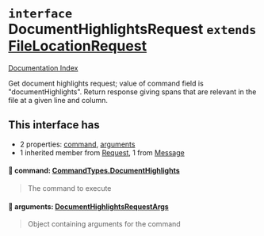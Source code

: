 # `interface` DocumentHighlightsRequest `extends` [FileLocationRequest](../interface.FileLocationRequest/README.md)

[Documentation Index](../README.md)

Get document highlights request; value of command field is
"documentHighlights". Return response giving spans that are relevant
in the file at a given line and column.

## This interface has

- 2 properties:
[command](#-command-commandtypesdocumenthighlights),
[arguments](#-arguments-documenthighlightsrequestargs)
- 1 inherited member from [Request](../interface.Request/README.md), 1 from [Message](../interface.Message/README.md)


#### 📄 command: [CommandTypes.DocumentHighlights](../enum.CommandTypes/README.md#documenthighlights--documenthighlights)

> The command to execute



#### 📄 arguments: [DocumentHighlightsRequestArgs](../interface.DocumentHighlightsRequestArgs/README.md)

> Object containing arguments for the command



